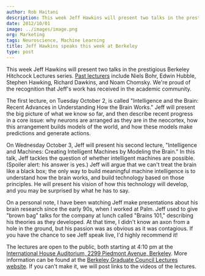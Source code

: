 ```yaml
---
author: Rob Haitani
description: This week Jeff Hawkins will present two talks in the prestigious Berkeley Hitchcock Lectures series. We're proud of the recognition that Jeff's work has received in the academic community.
date: 2012/10/01
image: ../images/image.png
org: Marketing
tags: Neuroscience, Machine Learning
title: Jeff Hawkins speaks this week at Berkeley
type: post
---
```


This week Jeff Hawkins will present two talks in the prestigious Berkeley
Hitchcock Lectures series.
[Past lecturers](http://grad.berkeley.edu/lectures/list_series.php?serieslookup=Hitchcock&query=alt_date&order=desc)
include Niels Bohr, Edwin Hubble, Stephen Hawking, Richard Dawkins, and Noam
Chomsky. We're proud of the recognition that Jeff's work has received in the
academic community.

The first lecture, on Tuesday October 2, is called "Intelligence and the Brain:
Recent Advances in Understanding How the Brain Works." Jeff will present the big
picture of what we know so far, and then describe recent progress in a core
issue: why neurons are arranged as they are in the neocortex, how this
arrangement builds models of the world, and how these models make predictions
and generate actions.

On Wednesday October 3, Jeff will present his second lecture,  "Intelligence and
Machines: Creating Intelligent Machines by Modeling the Brain."  In this talk,
Jeff tackles the question of whether intelligent machines are possible.
(Spoiler alert: his answer is yes.)  Jeff will argue that we can't treat the
brain like a black box; the only way to build meaningful machine intelligence is
to understand how the brain works, and build technology based on those
principles. He will present his vision of how this technology will develop, and
you may be surprised by what he has to say.

On a personal note, I have been watching Jeff make presentations about his brain
research since the early 90s, when I worked at Palm.  Jeff used to give "brown
bag" talks for the company at lunch called "Brains 101," describing his theories
as they developed.  At that time, I didn't know an axon from a hole in the
ground, but his passion was as obvious as it was contagious. If you have the
chance to see Jeff speak live, I'd highly recommend it!

The lectures are open to the public, both starting at 4:10 pm at the
[International House Auditorium, 2299 Piedmont Avenue, Berkeley](http://grad.berkeley.edu/lectures/info.php?id=1).
More information can be found at the
[Berkeley Graduate Council Lectures website](http://grad.berkeley.edu/lectures/event.php?id=761&lecturer=492).
If you can't make it, we will post links to the videos of the lectures.
